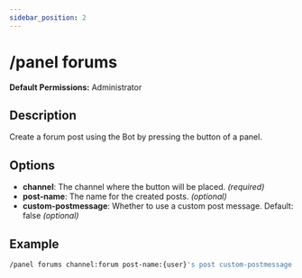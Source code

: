 ```yaml
---
sidebar_position: 2
---
```


# /panel forums
**Default Permissions:** Administrator
## Description
Create a forum post using the Bot by pressing the button of a panel.

## Options
- **channel**: The channel where the button will be placed. *(required)*
- **post-name**: The name for the created posts. *(optional)*
- **custom-postmessage**: Whether to use a custom post message. Default: false *(optional)*

## Example
```bash
/panel forums channel:forum post-name:{user}'s post custom-postmessage:true
```
